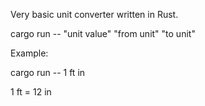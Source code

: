 Very basic unit converter written in Rust.

cargo run -- "unit value" "from unit" "to unit"

Example:

cargo run -- 1 ft in

1 ft = 12 in